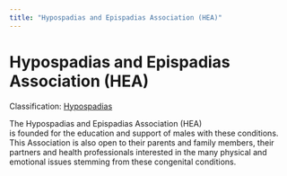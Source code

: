 ```yaml
---
title: "Hypospadias and Epispadias Association (HEA)"
---
```


Hypospadias and Epispadias Association (HEA)
============================================

Classification: [Hypospadias][1]

The Hypospadias and Epispadias Association (HEA)  
is founded for the education and support of males with these conditions. This Association is also open to their parents and family members, their partners and health professionals interested in the many physical and emotional issues stemming from these congenital conditions.

[1]: /taxonomy/term/16




